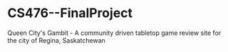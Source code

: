 # CS476--FinalProject
 Queen City's Gambit - A community driven tabletop game review site for the city of Regina, Saskatchewan

